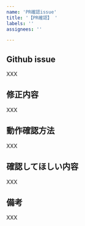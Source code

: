 ```yaml
---
name: 'PR確認issue'
title: '【PR確認】 '
labels: ''
assignees: ''

---
```


## Github issue

XXX

## 修正内容

XXX

## 動作確認方法

XXX

## 確認してほしい内容

XXX

## 備考

XXX
